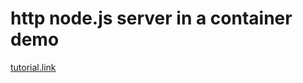 # http node.js server in a container demo

[tutorial.link](https://www.digitalocean.com/community/tutorials/how-to-build-a-node-js-application-with-docker-quickstart)
